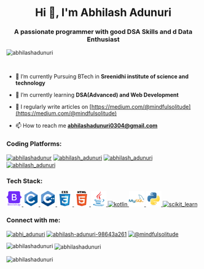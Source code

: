 <h1 align="center">Hi 👋, I'm Abhilash Adunuri</h1>
<h3 align="center">A passionate programmer with good DSA Skills and d Data Enthusiast</h3>

<p align="left"> <img src="https://komarev.com/ghpvc/?username=abhilashadunuri&label=Profile%20views&color=0e75b6&style=flat" alt="abhilashadunuri" /> </p>

<p align="left"> <a href="https://twitter.com/" target="blank"><img src="https://img.shields.io/twitter/follow/?logo=twitter&style=for-the-badge" alt="" /></a> </p>

- 🔭 I’m currently Pursuing BTech in **Sreenidhi institute of science and technology**

- 🌱 I’m currently learning **DSA(Advanced) and Web Development**

- 📝 I regularly write articles on [https://medium.com/@mindfulsolitude](https://medium.com/@mindfulsolitude)

- 📫 How to reach me **abhilashadunuri0304@gmail.com**

<h3 align="left">Coding Platforms:</h3>
<p align="left">
<a href="https://www.codechef.com/users/abhilashadunur" target="blank"><img align="center" src="https://cdn.jsdelivr.net/npm/simple-icons@3.1.0/icons/codechef.svg" alt="abhilashadunur" height="30" width="40" /></a>
<a href="https://www.hackerrank.com/abhilash_adunuri" target="blank"><img align="center" src="https://raw.githubusercontent.com/rahuldkjain/github-profile-readme-generator/master/src/images/icons/Social/hackerrank.svg" alt="abhilash_adunuri" height="30" width="40" /></a>
<a href="https://codeforces.com/profile/abhilash_adunuri" target="blank"><img align="center" src="https://raw.githubusercontent.com/rahuldkjain/github-profile-readme-generator/master/src/images/icons/Social/codeforces.svg" alt="abhilash_adunuri" height="30" width="40" /></a>
<a href="https://www.leetcode.com/abhilash_adunuri" target="blank"><img align="center" src="https://raw.githubusercontent.com/rahuldkjain/github-profile-readme-generator/master/src/images/icons/Social/leet-code.svg" alt="abhilash_adunuri" height="30" width="40" /></a>
</p>

<h3 align="left">Tech Stack:</h3>
<p align="left"> <a href="https://getbootstrap.com" target="_blank" rel="noreferrer"> <img src="https://raw.githubusercontent.com/devicons/devicon/master/icons/bootstrap/bootstrap-plain-wordmark.svg" alt="bootstrap" width="40" height="40"/> </a> <a href="https://www.cprogramming.com/" target="_blank" rel="noreferrer"> <img src="https://raw.githubusercontent.com/devicons/devicon/master/icons/c/c-original.svg" alt="c" width="40" height="40"/> </a> <a href="https://www.w3schools.com/cpp/" target="_blank" rel="noreferrer"> <img src="https://raw.githubusercontent.com/devicons/devicon/master/icons/cplusplus/cplusplus-original.svg" alt="cplusplus" width="40" height="40"/> </a> <a href="https://www.w3schools.com/css/" target="_blank" rel="noreferrer"> <img src="https://raw.githubusercontent.com/devicons/devicon/master/icons/css3/css3-original-wordmark.svg" alt="css3" width="40" height="40"/> </a> <a href="https://www.w3.org/html/" target="_blank" rel="noreferrer"> <img src="https://raw.githubusercontent.com/devicons/devicon/master/icons/html5/html5-original-wordmark.svg" alt="html5" width="40" height="40"/> </a> <a href="https://www.java.com" target="_blank" rel="noreferrer"> <img src="https://raw.githubusercontent.com/devicons/devicon/master/icons/java/java-original.svg" alt="java" width="40" height="40"/> </a> <a href="https://kotlinlang.org" target="_blank" rel="noreferrer"> <img src="https://www.vectorlogo.zone/logos/kotlinlang/kotlinlang-icon.svg" alt="kotlin" width="40" height="40"/> </a> <a href="https://www.mysql.com/" target="_blank" rel="noreferrer"> <img src="https://raw.githubusercontent.com/devicons/devicon/master/icons/mysql/mysql-original-wordmark.svg" alt="mysql" width="40" height="40"/> </a> <a href="https://www.python.org" target="_blank" rel="noreferrer"> <img src="https://raw.githubusercontent.com/devicons/devicon/master/icons/python/python-original.svg" alt="python" width="40" height="40"/> </a> <a href="https://scikit-learn.org/" target="_blank" rel="noreferrer"> <img src="https://upload.wikimedia.org/wikipedia/commons/0/05/Scikit_learn_logo_small.svg" alt="scikit_learn" width="40" height="40"/> </a> </p>

<h3 align="left">Connect with me:</h3>
<p align="left">
<a href="https://twitter.com/abhi_adunuri" target="blank"><img align="center" src="https://raw.githubusercontent.com/rahuldkjain/github-profile-readme-generator/master/src/images/icons/Social/twitter.svg" alt="abhi_adunuri" height="30" width="40" /></a>
<a href="https://linkedin.com/in/abhilash-adunuri-98643a261" target="blank"><img align="center" src="https://raw.githubusercontent.com/rahuldkjain/github-profile-readme-generator/master/src/images/icons/Social/linked-in-alt.svg" alt="abhilash-adunuri-98643a261" height="30" width="40" /></a>
<a href="https://medium.com/@mindfulsolitude" target="blank"><img align="center" src="https://raw.githubusercontent.com/rahuldkjain/github-profile-readme-generator/master/src/images/icons/Social/medium.svg" alt="@mindfulsolitude" height="30" width="40" /></a>
</p>

<p><img align="left" src="https://github-readme-stats.vercel.app/api/top-langs?username=abhilashadunuri&show_icons=true&locale=en&layout=compact" alt="abhilashadunuri" /></p>

<p>&nbsp;<img align="center" src="https://github-readme-stats.vercel.app/api?username=abhilashadunuri&show_icons=true&locale=en" alt="abhilashadunuri" /></p>

<p><img align="center" src="https://github-readme-streak-stats.herokuapp.com/?user=abhilashadunuri&" alt="abhilashadunuri" /></p>

